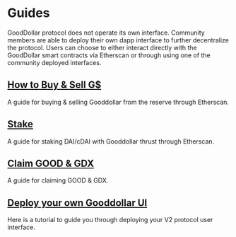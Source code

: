 # Guides

GoodDollar protocol does not operate its own interface. Community members are able to deploy their own dapp interface to further decentralize the protocol. Users can choose to either interact directly with the GoodDollar smart contracts via Etherscan or through using one of the community deployed interfaces.&#x20;

## [How to Buy & Sell G$](buy-and-sell-gusd.md#h.e5skh54apukf)

A guide for buying & selling Gooddollar from the reserve through Etherscan.

## [Stake](./#stake)

A guide for staking DAI/cDAI with Gooddollar thrust through Etherscan.

## [Claim GOOD & GDX](claim-good-and-gdx.md)

A guide for claiming GOOD & GDX.

## [Deploy your own Gooddollar UI](./#deploy-your-own-gooddollar-ui)

Here is a tutorial to guide you through deploying your V2 protocol user interface.
